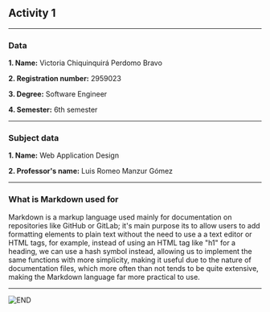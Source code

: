 ## Activity 1

***

### Data

**1. Name:** Victoria Chiquinquirá Perdomo Bravo

**2. Registration number:** 2959023

**3. Degree:** Software Engineer

**4. Semester:** 6th semester

***

### Subject data

**1. Name:** Web Application Design

**2. Professor's name:** Luis Romeo Manzur Gómez

***

### What is Markdown used for

Markdown is a markup language used mainly for documentation on repositories like GitHub or GitLab; it's main purpose its to allow users to add formatting elements to plain text without
the need to use a a text editor or HTML tags, for example, instead of using an HTML tag like "h1" for a heading, we can use a hash symbol instead, allowing us to implement the same 
functions with more simplicity, making it useful due to the nature of documentation files, which more often than not tends to be quite extensive, making the Markdown language far more 
practical to use.

***

![END](https://tenor.com/es-MX/view/sylveon-gif-21438371)
